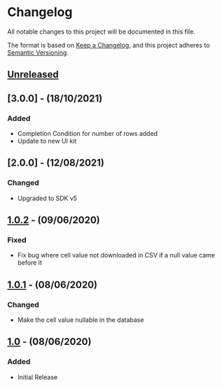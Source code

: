 # Changelog

All notable changes to this project will be documented in this file.

The format is based on [Keep a Changelog](https://keepachangelog.com/en/1.0.0/),
and this project adheres to [Semantic Versioning](https://semver.org/spec/v2.0.0.html).

## [Unreleased]

## [3.0.0] - (18/10/2021)

### Added
- Completion Condition for number of rows added
- Update to new UI kit

## [2.0.0] - (12/08/2021)

### Changed
- Upgraded to SDK v5

## [1.0.2] - (09/06/2020)

### Fixed
- Fix bug where cell value not downloaded in CSV if a null value came before it

## [1.0.1] - (08/06/2020)

### Changed
- Make the cell value nullable in the database

## [1.0] - (08/06/2020)

### Added
- Initial Release

[Unreleased]: https://github.com/bristol-su/data-entry/compare/v1.0.2...HEAD
[1.0.2]: https://github.com/bristol-su/data-entry/compare/v1.0.1...v1.0.2
[1.0.1]: https://github.com/bristol-su/data-entry/compare/v1.0...v1.0.1
[1.0]: https://github.com/bristol-su/data-entry/releases/tag/v1.0
